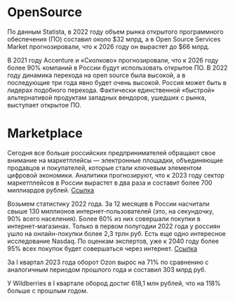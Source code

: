 # OpenSource
По данным Statista, в 2022 году объем рынка открытого программного обеспечения (ПО) составил около $32 млрд, а в Open Source Services Market прогнозировали, что к 2026 году он вырастет до $66 млрд.

В 2021 году Accenture и «Сколково» прогнозировали, что к 2026 году более 90% компаний в России будут использовать открытое ПО. В 2022 году динамика перехода на open source была высокой, а в последующие три года явно будет очень высокой. Россия может быть в лидерах подобного перехода. Фактически единственной «быстрой» альтернативой продуктам западных вендоров, ушедших с рынка, выступает открытое ПО.

# Marketplace
Сегодня все больше российских предпринимателей обращают свое внимание на маркетплейсы — электронные площадки, объединяющие продавцов и покупателей, которые стали ключевым элементом цифровой экономики. Аналитики прогнозируют, что к 2023 году сектор маркетплейсов в России вырастет в два раза и составит более 700 миллиардов рублей.
[Ссылка](https://yasoldat.ru/novyy-marketpleys-v-rossii-2023)

Возьмем статистику 2022 года. За 12 месяцев в России насчитали свыше 130 миллионов интернет-пользователей (это, на секундочку, 90% всего населения). Более 60% из них совершали покупки в интернет-магазинах. Только в первом полугодии 2022 года у россиян ушло на онлайн-покупки более 2,3 трлн руб.
Есть еще одно интересное исследование Nasdaq. По оценкам экспертов, уже к 2040 году более 95% всех покупок будет совершаться через интернет.
[Ссылка](https://vc.ru/u/1505656-utred/625631-internet-magazin-v-2023-godu-est-li-smysl-otkryvat/)

За I квартал 2023 года оборот Ozon вырос на 71% по сравнению с аналогичным периодом прошлого года и составил 303 млрд руб.

У Wildberries в I квартале обород достиг 618,1 млн рублей, что на 118% больше с прошлым годом.